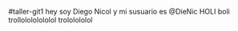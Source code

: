 #taller-git1
hey soy Diego Nicol y mi susuario es @DieNic
HOLI boli
 trollolololololol trololololol

